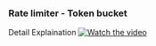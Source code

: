 ### Rate limiter - Token bucket

Detail Explaination
[![Watch the video](https://img.youtube.com/vi/G5FMojvVXoc/maxresdefault.jpg)](https://youtu.be/G5FMojvVXoc)
